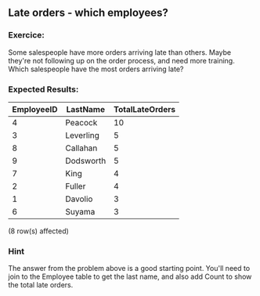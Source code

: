 ##  Late orders - which employees?

### Exercice:

Some salespeople have more orders arriving late than others. Maybe they're not following up on the order process, and need more training.
Which salespeople have the most orders arriving late?

### Expected Results:
 
| EmployeeID | LastName  | TotalLateOrders |
|------------|-----------|-----------------|
| 4          | Peacock   | 10              |
| 3          | Leverling | 5               |
| 8          | Callahan  | 5               |
| 9          | Dodsworth | 5               |
| 7          | King      | 4               |
| 2          | Fuller    | 4               |
| 1          | Davolio   | 3               |
| 6          | Suyama    | 3               |

(8 row(s) affected)

### Hint

The answer from the problem above is a good starting point. You'll need to join to the Employee table to get the last name, and also add Count to show the total late orders.